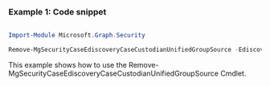 ### Example 1: Code snippet

```powershell

Import-Module Microsoft.Graph.Security

Remove-MgSecurityCaseEdiscoveryCaseCustodianUnifiedGroupSource -EdiscoveryCaseId $ediscoveryCaseId -EdiscoveryCustodianId $ediscoveryCustodianId -UnifiedGroupSourceId $unifiedGroupSourceId

```
This example shows how to use the Remove-MgSecurityCaseEdiscoveryCaseCustodianUnifiedGroupSource Cmdlet.

